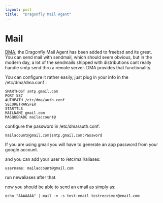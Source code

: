 ```yaml
---
layout: post
title:  "Dragonfly Mail Agent"
---
```


# Mail

[DMA](https://docs.freebsd.org/en/books/handbook/mail/#dragonFly-mail-agent), the Dragonfly Mail Agent has been added to freebsd and its great. You can send mail with sendmail, which should seem obvious, but in the modern day, a lot of the sendmails shipped with distributions cant really handle smtp send thru a remote server. DMA provides that functionality.

You can configure it rather easily, just plug in your info in the /etc/dma/dma.conf :


```
SMARTHOST smtp.gmail.com
PORT 587
AUTHPATH /etc/dma/auth.conf
SECURETRANSFER
STARTTLS
MAILNAME gmail.com
MASQUERADE mailaccount@
```
configure the password in /etc/dma/auth.conf:
```
mailacount@gmail.com|smtp.gmail.com:Password
```
If you are using gmail you will have to generate an app password from your google account.

and you can add your user to /etc/mail/aliases:

```
username: mailaccount@gmail.com
```
run newaliases after that.

now you should be able to send an email as simply as:
```
echo "AAAAAAA" | mail -v -s test-email testreceiver@email.com
```